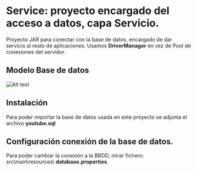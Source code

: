 # Service: proyecto encargado del acceso a datos, capa Servicio.

Proyecto JAR para conectar con la base de datos, encargado de dar servicio al resto de aplicaciones.
Usamos **DriverManager** en vez de Pool de conexiones del servidor.

## Modelo Base de datos

![Alt text](https://github.com/ipartek/java_2018_0508/blob/ainaraGoitia/youtube/service/screenshot-bbdd.PNG)

## Instalación 
Para poder importar la base de datos usada en este proyecto se adjunta el archivo **youtube.sql**
## Configuración conexión de la base de datos.
Para poder cambiar la conexión a la BBDD, mirar fichero:
	src\main\resources\ **database.properties**


